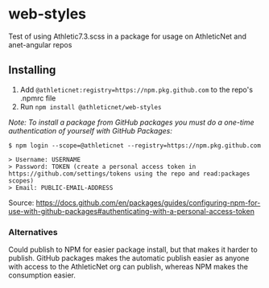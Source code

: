 # web-styles
Test of using Athletic7.3.scss in a package for usage on AthleticNet and anet-angular repos

## Installing

1. Add `@athleticnet:registry=https://npm.pkg.github.com` to the repo's .npmrc file 
2. Run `npm install @athleticnet/web-styles`

*Note: To install a package from GitHub packages you must do a one-time authentication of yourself with GitHub Packages:* 

```
$ npm login --scope=@athleticnet --registry=https://npm.pkg.github.com

> Username: USERNAME
> Password: TOKEN (create a personal access token in https://github.com/settings/tokens using the repo and read:packages scopes)
> Email: PUBLIC-EMAIL-ADDRESS
```
Source: https://docs.github.com/en/packages/guides/configuring-npm-for-use-with-github-packages#authenticating-with-a-personal-access-token

### Alternatives
Could publish to NPM for easier package install, but that makes it harder to publish. GitHub packages makes the automatic publish easier as anyone with access to the AthleticNet org can publish, whereas NPM makes the consumption easier.